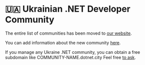 # 🇺🇦 Ukrainian .NET Developer Community

The entire list of communities has been moved to [our website](https://dotnet.city/communities). 

You can add information about the new community [here](https://t.me/+x8pfa6BtiYQ3NGFi).

If you manage any Ukraine .NET community, you can obtain a free subdomain like COMMUNITY-NAME.dotnet.city Feel free [to ask](https://dotnet.city/contact-us).
